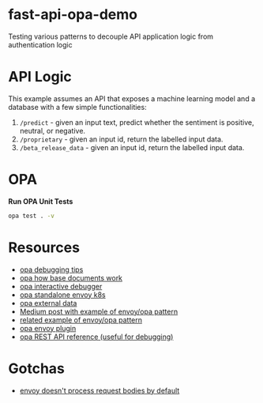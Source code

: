 # fast-api-opa-demo
Testing various patterns to decouple API application logic from authentication logic

# API Logic
This example assumes an API that exposes a machine learning model and a database with a few simple functionalities:

1. `/predict` - given an input text, predict whether the sentiment is positive, neutral, or negative.
2. `/proprietary` - given an input id, return the labelled input data.
3. `/beta_release_data` - given an input id, return the labelled input data.

# OPA

**Run OPA Unit Tests**

```bash
opa test . -v
```

# Resources
- [opa debugging tips](https://www.openpolicyagent.org/docs/latest/kubernetes-debugging/#check-for-post-requests-in-the-opa-container-logs)
- [opa how base documents work](https://www.openpolicyagent.org/docs/v0.11.0/how-does-opa-work/)
- [opa interactive debugger](https://play.openpolicyagent.org/)
- [opa standalone envoy k8s](https://www.openpolicyagent.org/docs/latest/envoy-tutorial-standalone-envoy/)
- [opa external data](https://www.openpolicyagent.org/docs/latest/external-data/)
- [Medium post with example of envoy/opa pattern](https://medium.com/swlh/securing-dockerized-microservices-with-open-policy-agent-and-envoy-c128dfc764fe)
- [related example of envoy/opa pattern](https://github.com/shanesoh/envoy-opa-compose)
- [opa envoy plugin](https://github.com/open-policy-agent/opa-envoy-plugin#configuration)
- [opa REST API reference (useful for debugging)](https://www.openpolicyagent.org/docs/latest/rest-api/#data-api)

# Gotchas
- [envoy doesn't process request bodies by default](https://docs.fastly.com/signalsciences/install-guides/envoy/#no-request-bodies-are-processed-by-default)